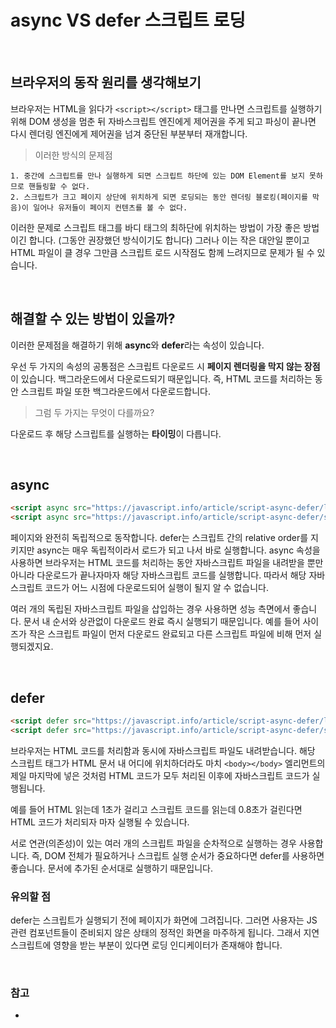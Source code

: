 # async VS defer 스크립트 로딩

<br>

## 브라우저의 동작 원리를 생각해보기

브라우저는 HTML을 읽다가 `<script></script>` 태그를 만나면 스크립트를 실행하기 위해 DOM 생성을 멈춘 뒤 자바스크립트 엔진에게 제어권을 주게 되고 파싱이 끝나면 다시 렌더링 엔진에게 제어권을 넘겨 중단된 부분부터 재개합니다.

> 이러한 방식의 문제점

```
1. 중간에 스크립트를 만나 실행하게 되면 스크립트 하단에 있는 DOM Element를 보지 못하므로 핸들링할 수 없다.
2. 스크립트가 크고 페이지 상단에 위치하게 되면 로딩되는 동안 렌더링 블로킹(페이지를 막음)이 일어나 유저들이 페이지 컨텐츠를 볼 수 없다.
```

이러한 문제로 스크립트 태그를 바디 태그의 최하단에 위치하는 방법이 가장 좋은 방법이긴 합니다. (그동안 권장했던 방식이기도 합니다)
그러나 이는 작은 대안일 뿐이고 HTML 파일이 클 경우 그만큼 스크립트 로드 시작점도 함께 느려지므로 문제가 될 수 있습니다.

<br>

## 해결할 수 있는 방법이 있을까?

이러한 문제점을 해결하기 위해 **async**와 **defer**라는 속성이 있습니다.

우선 두 가지의 속성의 공통점은 스크립트 다운로드 시 **페이지 렌더링을 막지 않는 장점**이 있습니다.
백그라운드에서 다운로드되기 때문입니다. 즉, HTML 코드를 처리하는 동안 스크립트 파일 또한 백그라운드에서 다운로드합니다.

> 그럼 두 가지는 무엇이 다를까요?

다운로드 후 해당 스크립트를 실행하는 **타이밍**이 다릅니다.

<br>

## async

```html
<script async src="https://javascript.info/article/script-async-defer/long.js"></script>
<script async src="https://javascript.info/article/script-async-defer/small.js"></script>
```

페이지와 완전히 독립적으로 동작합니다.
defer는 스크립트 간의 relative order를 지키지만 async는 매우 독립적이라서 로드가 되고 나서 바로 실행합니다.
async 속성을 사용하면 브라우저는 HTML 코드를 처리하는 동안 자바스크립트 파일을 내려받을 뿐만 아니라 다운로드가 끝나자마자 해당 자바스크립트 코드를 실행합니다. 따라서 해당 자바스크립트 코드가 어느 시점에 다운로드되어 실행이 될지 알 수 없습니다.

여러 개의 독립된 자바스크립트 파일을 삽입하는 경우 사용하면 성능 측면에서 좋습니다.
문서 내 순서와 상관없이 다운로드 완료 즉시 실행되기 때문입니다. 예를 들어 사이즈가 작은 스크립트 파일이 먼저 다운로드 완료되고 다른 스크립트 파일에 비해 먼저 실행되겠지요.

<br>

## defer

```html
<script defer src="https://javascript.info/article/script-async-defer/long.js"></script>
<script defer src="https://javascript.info/article/script-async-defer/small.js"></script>
```

브라우저는 HTML 코드를 처리함과 동시에 자바스크립트 파일도 내려받습니다.
해당 스크립트 태그가 HTML 문서 내 어디에 위치하더라도 마치 `<body></body>` 엘리먼트의 제일 마지막에 넣은 것처럼 HTML 코드가 모두 처리된 이후에 자바스크립트 코드가 실행됩니다.

예를 들어 HTML 읽는데 1초가 걸리고 스크립트 코드를 읽는데 0.8초가 걸린다면 HTML 코드가 처리되자 마자 실행될 수 있습니다.

서로 연관(의존성)이 있는 여러 개의 스크립트 파일을 순차적으로 실행하는 경우 사용합니다.
즉, DOM 전체가 필요하거나 스크립트 실행 순서가 중요하다면 defer를 사용하면 좋습니다.
문서에 추가된 순서대로 실행하기 때문입니다.

### 유의할 점

defer는 스크립트가 실행되기 전에 페이지가 화면에 그려집니다.
그러면 사용자는 JS 관련 컴포넌트들이 준비되지 않은 상태의 정적인 화면을 마주하게 됩니다. 그래서 지연 스크립트에 영향을 받는 부분이 있다면 로딩 인디케이터가 존재해야 합니다.

<br>

### 참고

- [<script>로 HTML 문서에 자바스크립트 넣기 (feat. defer & async)](https://www.daleseo.com/js-script-defer-async/)
- [defer, async 스크립트](https://ko.javascript.info/script-async-defer)
